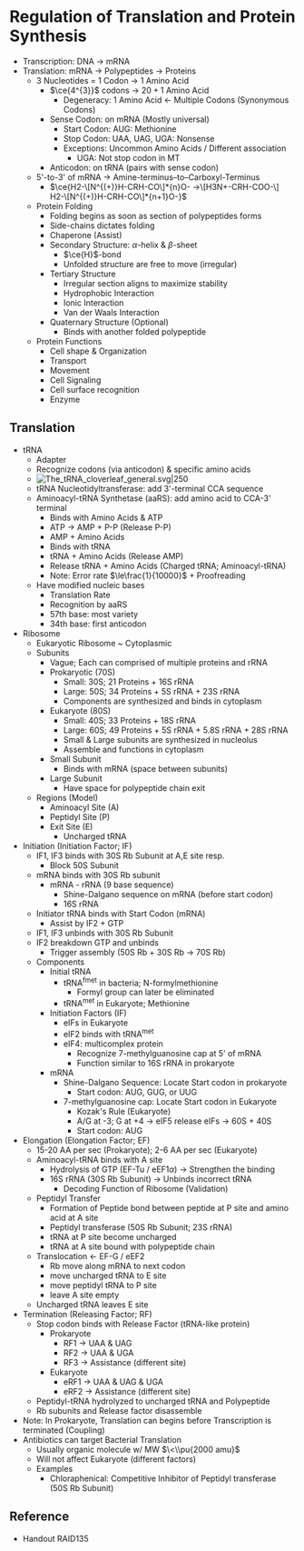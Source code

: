 # Regulation of Translation and Protein Synthesis

* Transcription: DNA → mRNA
* Translation: mRNA → Polypeptides → Proteins
  * 3 Nucleotides = 1 Codon → 1 Amino Acid
    * $\ce{4^{3}}$ codons → $20+1$ Amino Acid
      * Degeneracy: 1 Amino Acid ← Multiple Codons (Synonymous Codons)
    * Sense Codon: on mRNA (Mostly universal)
      * Start Codon: AUG: Methionine
      * Stop Codon: UAA, UAG, UGA: Nonsense
      * Exceptions: Uncommon Amino Acids / Different association
        * UGA: Not stop codon in MT
    * Anticodon: on tRNA (pairs with sense codon)
  * 5'-to-3' of mRNA → Amine-terminus–to–Carboxyl-Terminus
    * $\ce{H2-\[N^{(+)}H-CRH-CO\]*{n}O- ->\[H3N+-CRH-COO-\] H2-\[N^{(+)}H-CRH-CO\]*{n+1}O-}$
  * Protein Folding
    * Folding begins as soon as section of polypeptides forms
    * Side-chains dictates folding
    * Chaperone (Assist)
    * Secondary Structure: $\alpha$-helix & $\beta$-sheet
      * $\ce{H}$-bond
      * Unfolded structure are free to move (irregular)
    * Tertiary Structure
      * Irregular section aligns to maximize stability
      * Hydrophobic Interaction
      * Ionic Interaction
      * Van der Waals Interaction
    * Quaternary Structure (Optional)
      * Binds with another folded polypeptide
  * Protein Functions
    * Cell shape & Organization
    * Transport
    * Movement
    * Cell Signaling
    * Cell surface recognition
    * Enzyme

## Translation

* tRNA
  * Adapter
  * Recognize codons (via anticodon) & specific amino acids
  * ![The\_tRNA\_cloverleaf\_general.svg|250](https://upload.wikimedia.org/wikipedia/commons/a/ae/The_tRNA_cloverleaf_general.svg)
  * tRNA Nucleotidyltransferase: add 3'-terminal CCA sequence
  * Aminoacyl-tRNA Synthetase (aaRS): add amino acid to CCA-3' terminal
    * Binds with Amino Acids & ATP
    * ATP → AMP + P-P (Release P-P)
    * AMP + Amino Acids
    * Binds with tRNA
    * tRNA + Amino Acids (Release AMP)
    * Release tRNA + Amino Acids (Charged tRNA; Aminoacyl-tRNA)
    * Note: Error rate $\le\frac{1}{10000}$ + Proofreading
  * Have modified nucleic bases
    * Translation Rate
    * Recognition by aaRS
    * 57th base: most variety
    * 34th base: first anticodon
* Ribosome
  * Eukaryotic Ribosome ~ Cytoplasmic
  * Subunits
    * Vague; Each can comprised of multiple proteins and rRNA
    * Prokaryotic (70S)
      * Small: 30S; 21 Proteins + 16S rRNA
      * Large: 50S; 34 Proteins + 5S rRNA + 23S rRNA
      * Components are synthesized and binds in cytoplasm
    * Eukaryote (80S)
      * Small: 40S; 33 Proteins + 18S rRNA
      * Large: 60S; 49 Proteins + 5S rRNA + 5.8S rRNA + 28S rRNA
      * Small & Large subunits are synthesized in nucleolus
      * Assemble and functions in cytoplasm
    * Small Subunit
      * Binds with mRNA (space between subunits)
    * Large Subunit
      * Have space for polypeptide chain exit
  * Regions (Model)
    * Aminoacyl Site (A)
    * Peptidyl Site (P)
    * Exit Site (E)
      * Uncharged tRNA
* Initiation (Initiation Factor; IF)
  * IF1, IF3 binds with 30S Rb Subunit at A,E site resp.
    * Block 50S Subunit
  * mRNA binds with 30S Rb subunit
    * mRNA - rRNA (9 base sequence)
      * Shine-Dalgano sequence on mRNA (before start codon)
      * 16S rRNA
  * Initiator tRNA binds with Start Codon (mRNA)
    * Assist by IF2 + GTP
  * IF1, IF3 unbinds with 30S Rb Subunit
  * IF2 breakdown GTP and unbinds
    * Trigger assembly (50S Rb + 30S Rb → 70S Rb)
  * Components
    * Initial tRNA
      * tRNA<sup>fmet</sup> in bacteria; N-formylmethionine
        * Formyl group can later be eliminated
      * tRNA<sup>met</sup> in Eukaryote; Methionine
    * Initiation Factors (IF)
      * eIFs in Eukaryote
      * eIF2 binds with tRNA<sup>met</sup>
      * eIF4: multicomplex protein
        * Recognize 7-methylguanosine cap at 5' of mRNA
        * Function similar to 16S rRNA in prokaryote
    * mRNA
      * Shine-Dalgano Sequence: Locate Start codon in prokaryote
        * Start codon: AUG, GUG, or UUG
      * 7-methylguanosine cap: Locate Start codon in Eukaryote
        * Kozak's Rule (Eukaryote)
        * A/G at -3; G at +4 → eIF5 release eIFs → 60S + 40S
        * Start codon: AUG
* Elongation (Elongation Factor; EF)
  * 15-20 AA per sec (Prokaryote); 2-6 AA per sec (Eukaryote)
  * Aminoacyl-tRNA binds with A site
    * Hydrolysis of GTP (EF-Tu / eEF1$\alpha$) → Strengthen the binding
    * 16S rRNA (30S Rb Subunit) → Unbinds incorrect tRNA
      * Decoding Function of Ribosome (Validation)
  * Peptidyl Transfer
    * Formation of Peptide bond between peptide at P site and amino acid at A site
    * Peptidyl transferase (50S Rb Subunit; 23S rRNA)
    * tRNA at P site become uncharged
    * tRNA at A site bound with polypeptide chain
  * Translocation ← EF-G / eEF2
    * Rb move along mRNA to next codon
    * move uncharged tRNA to E site
    * move peptidyl tRNA to P site
    * leave A site empty
  * Uncharged tRNA leaves E site
* Termination (Releasing Factor; RF)
  * Stop codon binds with Release Factor (tRNA-like protein)
    * Prokaryote
      * RF1 → UAA & UAG
      * RF2 → UAA & UGA
      * RF3 → Assistance (different site)
    * Eukaryote
      * eRF1 → UAA & UAG & UGA
      * eRF2 → Assistance (different site)
  * Peptidyl-tRNA hydrolyzed to uncharged tRNA and Polypeptide
  * Rb subunits and Release factor disassemble
* Note: In Prokaryote, Translation can begins before Transcription is terminated (Coupling)
* Antibiotics can target Bacterial Translation
  * Usually organic molecule w/ MW $\<\\pu{2000 amu}$
  * Will not affect Eukaryote (different factors)
  * Examples
    * Chloraphenical: Competitive Inhibitor of Peptidyl transferase (50S Rb Subunit)

## Reference

* Handout RAID135
